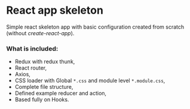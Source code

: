 # React app skeleton

Simple react skeleton app with basic configuration created from scratch (without *create-react-app*).

### What is included:
- Redux with redux thunk,
- React router,
- Axios,
- CSS loader with Global `*.css` and module level `*.module.css`,
- Complete file structure,
- Defined example reducer and action,
- Based fully on Hooks.


